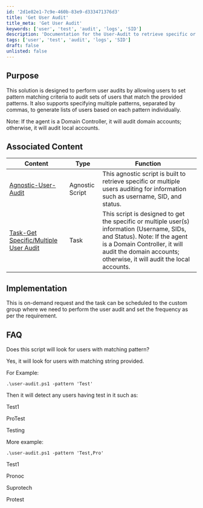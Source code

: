 ```yaml
---
id: '2d1e82e1-7c9e-460b-83e9-d333471376d3'
title: 'Get User Audit'
title_meta: 'Get User Audit'
keywords: ['user', 'test', 'audit', 'logs', 'SID']
description: 'Documentation for the User-Audit to retrieve specific or multiple users auditing for information username, sids, and status using the string pattern match'
tags: ['user', 'test', 'audit', 'logs', 'SID']
draft: false
unlisted: false
---
```


## Purpose
This solution is designed to perform user audits by allowing users to set pattern matching criteria to audit sets of users that match the provided patterns. It also supports specifying multiple patterns, separated by commas, to generate lists of users based on each pattern individually.

Note: If the agent is a Domain Controller, it will audit domain accounts; otherwise, it will audit local accounts.

## Associated Content
| Content                  | Type             | Function                                                                                          |
|--------------------------|------------------|---------------------------------------------------------------------------------------------------|
| [Agnostic-User-Audit](/docs/powershell/User-Audit.md)     | Agnostic Script  | This agnostic script is built to retrieve specific or multiple users auditing for information such as username, SID, and status. |
| [Task-Get Specific/Multiple User Audit](<../cwrmm/tasks/Get Specific-Multiple User Audit.md>) | Task     | This script is designed to get the specific or multiple user(s) information (Username, SIDs, and Status). Note: If the agent is a Domain Controller, it will audit the domain accounts; otherwise, it will audit the local accounts. |

## Implementation

This is on-demand request and the task can be scheduled to the custom group where we need to perform the user audit and set the frequency as per the requirement.

## FAQ
Does this script will look for users with matching pattern?

Yes, it will look for users with matching string provided.

For Example:

`.\user-audit.ps1 -pattern 'Test'`

Then it will detect any users having test in it such as:

Test1

ProTest

Testing

More example:

`.\user-audit.ps1 -pattern 'Test,Pro'`

Test1

Pronoc

Suprotech

Protest


